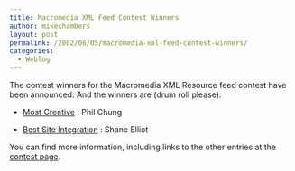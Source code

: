 ```yaml
---
title: Macromedia XML Feed Contest Winners
author: mikechambers
layout: post
permalink: /2002/06/05/macromedia-xml-feed-contest-winners/
categories:
  - Weblog
---
```



The contest winners for the Macromedia XML Resource feed contest have been announced. And the winners are (drum roll please):  
  
*   [Most Creative][1] : Phil Chung
  
*   [Best Site Integration][2] : Shane Elliot

  
You can find more information, including links to the other entries at the [contest page][3].

 [1]: http://www.philterdesign.com/dev/macromedia
 [2]: http://www.timberfish.com
 [3]: http://www.macromedia.com/desdev/xml_feed/